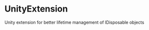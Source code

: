 UnityExtension
==============

Unity extension for better lifetime management of IDisposable objects